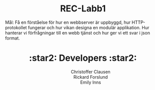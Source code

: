 <h1 align="center"> REC-Labb1 </h1> 
Mål: Få en förståelse för hur en webbserver är uppbyggd, hur HTTP-protokollet fungerar och hur vikan designa en modulär applikation. Hur hanterar vi förfrågningar till en webb tjänst och hur ger vi ett svar i json format.

  <h1 align="center"> :star2: Developers :star2: </h1>
  <p align="center">
      &emsp; &emsp;&emsp; Christoffer Clausen      <br />
      &emsp; &emsp;&emsp; Rickard Forslund      <br />
      &emsp; &emsp;&emsp; Emily Inns      <br />
